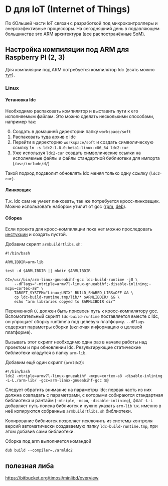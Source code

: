 # D для IoT (Internet of Things)

По бОльшей части IoT связан с разработкой под микроконтроллеры и энергоэфективные процессоры.
На сегодняшний день в подавляющем большинстве это ARM архитектура (все распостранённые SoM).

## Настройка компиляции под ARM для Raspberry PI (2, 3)

Для компиляции под ARM потребуется компилятор ldc (взять можно [тут](https://github.com/ldc-developers/ldc/releases)).

### Linux

#### Установка ldc

Необходимо распаковать компилятор и выставить пути к его исполняемым
файлам. Это можно сделать несколькими способами, например так:

0. Создать в домашней директории папку `workspace/soft`
0. Распаковать туда архив с ldc
0. Перейти в директорию `workspace/soft` и создать символическую ссылку
`ln -s ldc2-1.8.0-beta1-linux-x86_64 ldc2-cur`
0. Уже используя `ldc2-cur` создать символические ссылки на исполняемые файлы и файлы стандартной библиотеки для импорта (`/usr/include/d/`)

Такой подход подзволит обновлять ldc меняя только одну ссылку (`ldc2-cur`).

#### Линковщик

Т.к. ldc сам не умеет линковать, так же потребуется кросс-линковщик.
Можно использовать набором утилит от gcc ([rpm](https://copr.fedorainfracloud.org/coprs/lantw44/arm-linux-gnueabihf-toolchain/), [deb](https://packages.debian.org/sid/gcc-arm-linux-gnueabihf)).

#### Сборка

Если проекта для кросс-компиляции пока нет можно проследовать
[инстукции](/manuals/begin.md#Первые%20шаги) и создать пустой.

Добавим скрипт `armbuildrtlibs.sh`:

```
#!/bin/bash

ARMLIBDIR=arm-lib

test -d $ARMLIBDIR || mkdir $ARMLIBDIR

CC=/usr/bin/arm-linux-gnueabihf-gcc ldc-build-runtime -j8 \
    --dFlags="-mtriple=armv7l-linux-gnueabihf;-disable-inlining;-mcpu=cortex-a8" \
    TARGET_SYSTEM="Linux;UNIX" BUILD_SHARED_LIBS=OFF && \
    cp ldc-build-runtime.tmp/lib/* $ARMLIBDIR/ && \
    echo "arm libraries copyed to $ARMLIBDIR dir"
```

Переменной `CC` должен быть присвоен путь к кросс-компилятору gcc.
Вспомогательный скрипт `ldc-build-runtime` поставляется вместе с ldc,
он упрощает сборку runtime'а под целевую платформу. `--dFlags` содержат
параметры сборки (включая информацию о целевой платформе).

Вызывать этот скрипт необходимо один раз в начале работы над проектом и
при обновлении ldc. Результирующие статические библиотеки кладутся в
папку `arm-lib`.

Добавим ещё один скрипт (`armldc2`):

```
#!/bin/bash
ldc2 -mtriple=armv7l-linux-gnueabihf -mcpu=cortex-a8 -disable-inlining -L-L./arm-lib/ -gcc=arm-linux-gnueabihf-gcc $@
```

Следует обратить внимание на параметры ldc: первая часть из них должна
совпадать с параметрами, с которыми собираются стандартная библиотека и
рантайм (`-mtriple`, `-mcpu`, `-disable-inlining`), флаг `-L-L` добавляет
путь поиска библиотек и нужно указать `arm-lib` т.к. именно в неё 
копируются собранные `armbuildrtlibs.sh` библиотеки.

Копирование библиотек позволяет исключить из системы контроля версий
автоматически создаваемую папку `ldc-build-runtime.tmp`, при этом добавив
сами библиотеки.

Сборка под arm выполняется командой

    dub build --compiler=./armldc2

## полезная либа
https://bitbucket.org/timosi/minlibd/overview
